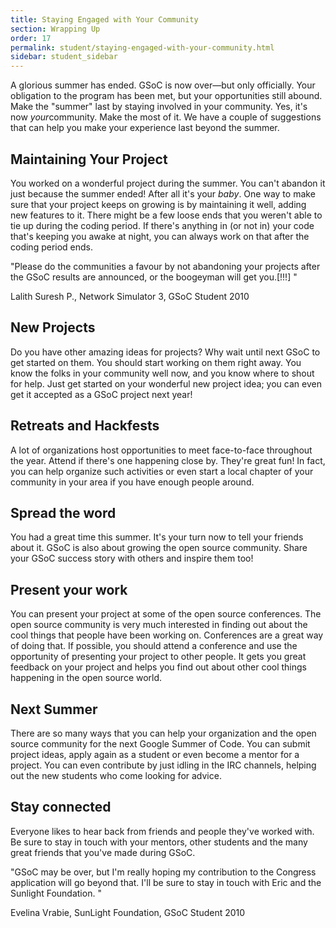 ```yaml
---
title: Staying Engaged with Your Community
section: Wrapping Up
order: 17
permalink: student/staying-engaged-with-your-community.html
sidebar: student_sidebar
---
```


A glorious summer has ended. GSoC is now over—but only officially. Your obligation to the program has been met, but your opportunities still abound. Make the "summer" last by staying involved in your community. Yes, it's now *your*community. Make the most of it. We have a couple of suggestions that can help you make your experience last beyond the summer. 


## Maintaining Your Project

You worked on a wonderful project during the summer. You can't abandon it just because the summer ended! After all it's your *baby*. One way to make sure that your project keeps on growing is by maintaining it well, adding new features to it. There might be a few loose ends that you weren't able to tie up during the coding period. If there's anything in (or not in) your code that's keeping you awake at night, you can always work on that after the coding period ends. 

"Please do the communities a favour by not abandoning your projects after the GSoC results are announced, or the boogeyman will get you.[!!!] " 

Lalith Suresh P., Network Simulator 3, GSoC Student 2010 


## New Projects

Do you have other amazing ideas for projects? Why wait until next GSoC to get started on them. You should start working on them right away. You know the folks in your community well now, and you know where to shout for help. Just get started on your wonderful new project idea; you can even get it accepted as a GSoC project next year! 


## Retreats and Hackfests

A lot of organizations host opportunities to meet face-to-face throughout the year. Attend if there's one happening close by. They're great fun! In fact, you can help organize such activities or even start a local chapter of your community in your area if you have enough people around. 


## Spread the word

You had a great time this summer. It's your turn now to tell your friends about it. GSoC is also about growing the open source community. Share your GSoC success story with others and inspire them too! 


## Present your work

You can present your project at some of the open source conferences. The open source community is very much interested in finding out about the cool things that people have been working on. Conferences are a great way of doing that. If possible, you should attend a conference and use the opportunity of presenting your project to other people. It gets you great feedback on your project and helps you find out about other cool things happening in the open source world. 


## Next Summer

There are so many ways that you can help your organization and the open source community for the next Google Summer of Code. You can submit project ideas, apply again as a student or even become a mentor for a project. You can even contribute by just idling in the IRC channels, helping out the new students who come looking for advice. 


## Stay connected

Everyone likes to hear back from friends and people they've worked with. Be sure to stay in touch with your mentors, other students and the many great friends that you've made during GSoC. 

"GSoC may be over, but I'm really hoping my contribution to the Congress application will go beyond that. I'll be sure to stay in touch with Eric and the Sunlight Foundation. " 

Evelina Vrabie, SunLight Foundation, GSoC Student 2010



